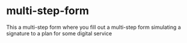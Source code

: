 # multi-step-form
This a multi-step form where you fill out a multi-step form simulating a signature to a plan for some digital service


